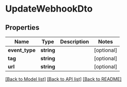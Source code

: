 # UpdateWebhookDto

## Properties
Name | Type | Description | Notes
------------ | ------------- | ------------- | -------------
**event_type** | **string** |  | [optional] 
**tag** | **string** |  | [optional] 
**url** | **string** |  | [optional] 

[[Back to Model list]](../../README.md#documentation-for-models) [[Back to API list]](../../README.md#documentation-for-api-endpoints) [[Back to README]](../../README.md)

